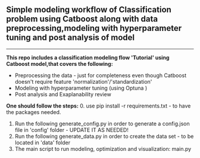 ## Simple modeling workflow of Classification problem using Catboost along with data preprocessing,modeling with hyperparameter tuning and post analysis of model
-------------------------------
**This repo includes a classification modeling flow 'Tutorial' using Catboost model,that covers the following:**
* Preprocessing the data - just for completeness even though Catboost doesn't require feature 'normalization'/'standardization'
* Modeling with hyperparameter tuning (using Optuna )
* Post analysis and Exaplanability review

**One should follow the steps:**
0. use pip install -r requirements.txt - to have the packages needed.
1. Run the following generate_config.py in order to generate a config.json file in 'config' folder - UPDATE IT AS NEEDED!
2. Run the following generate_data.py in order to create the data set - to be located in 'data' folder
3. The main script to run modeling, optimization and visualization: main.py
